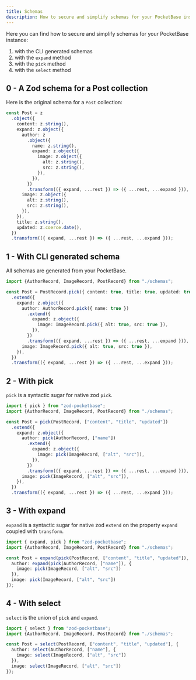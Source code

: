```yaml
---
title: Schemas
description: How to secure and simplify schemas for your PocketBase instance.
---
```


Here you can find how to secure and simplify schemas for your PocketBase instance:

1. with the CLI generated schemas
2. with the `expand` method
3. with the `pick` method  
4. with the `select` method

## 0 - A Zod schema for a Post collection

Here is the original schema for a `Post` collection:

```ts
const Post = z
  .object({
    content: z.string(),
    expand: z.object({
      author: z
        .object({
          name: z.string(),
          expand: z.object({
            image: z.object({
              alt: z.string(),
              src: z.string(),
            }),
          }),
        })
        .transform(({ expand, ...rest }) => ({ ...rest, ...expand })),
      image: z.object({
        alt: z.string(),
        src: z.string(),
      }),
    }),
    title: z.string(),
    updated: z.coerce.date(),
  })
  .transform(({ expand, ...rest }) => ({ ...rest, ...expand }));
```

## 1 - With CLI generated schema

All schemas are generated from your PocketBase.

```ts
import {AuthorRecord, ImageRecord, PostRecord} from "./schemas";

const Post = PostRecord.pick({ content: true, title: true, updated: true })
  .extend({
    expand: z.object({
      author: AuthorRecord.pick({ name: true })
        .extend({
          expand: z.object({
            image: ImageRecord.pick({ alt: true, src: true }),
          }),
        })
        .transform(({ expand, ...rest }) => ({ ...rest, ...expand })),
      image: ImageRecord.pick({ alt: true, src: true }),
    }),
  })
  .transform(({ expand, ...rest }) => ({ ...rest, ...expand }));
```

## 2 - With pick

`pick` is a syntactic sugar for native zod `pick`.

```ts
import { pick } from "zod-pocketbase";
import {AuthorRecord, ImageRecord, PostRecord} from "./schemas";

const Post = pick(PostRecord, ["content", "title", "updated"])
  .extend({
    expand: z.object({
      author: pick(AuthorRecord, ["name"])
        .extend({
          expand: z.object({
            image: pick(ImageRecord, ["alt", "src"]),
          }),
        })
        .transform(({ expand, ...rest }) => ({ ...rest, ...expand })),
      image: pick(ImageRecord, ["alt", "src"]),
    }),
  })
  .transform(({ expand, ...rest }) => ({ ...rest, ...expand }));
```

## 3 - With expand

`expand` is a syntactic sugar for native zod `extend` on the property `expand` coupled with `transform`.

```ts
import { expand, pick } from "zod-pocketbase";
import {AuthorRecord, ImageRecord, PostRecord} from "./schemas";

const Post = expand(pick(PostRecord, ["content", "title", "updated"]), {
  author: expand(pick(AuthorRecord, ["name"]), {
    image: pick(ImageRecord, ["alt", "src"])
  }),
  image: pick(ImageRecord, ["alt", "src"])
});
```

## 4 - With select

`select` is the union of `pick` and `expand`.

```ts
import { select } from "zod-pocketbase";
import {AuthorRecord, ImageRecord, PostRecord} from "./schemas";

const Post = select(PostRecord, ["content", "title", "updated"], {
  author: select(AuthorRecord, ["name"], {
    image: select(ImageRecord, ["alt", "src"])
  }),
  image: select(ImageRecord, ["alt", "src"])
});
```
